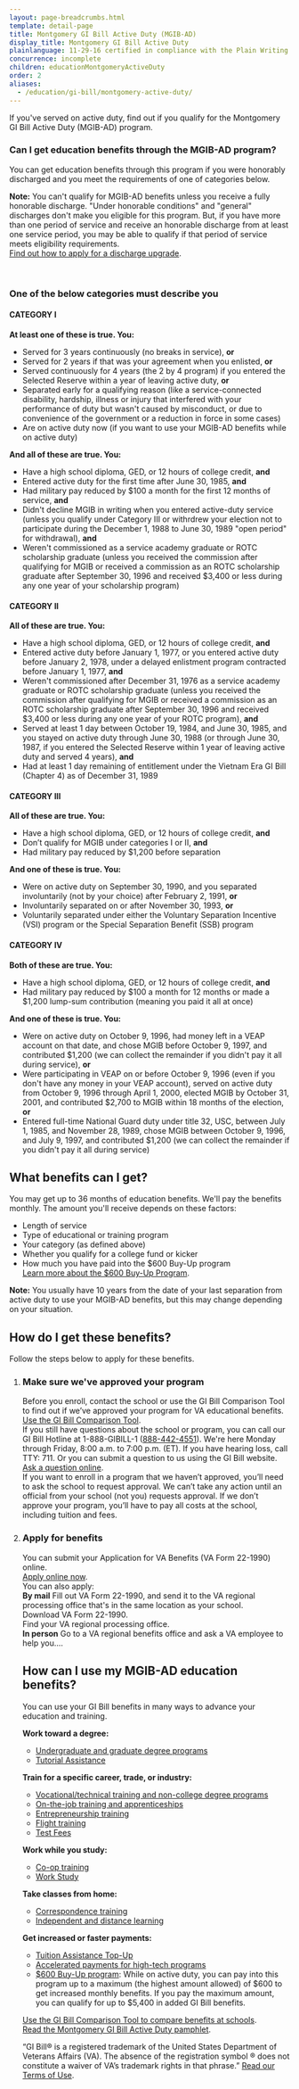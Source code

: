 ```yaml
---
layout: page-breadcrumbs.html
template: detail-page
title: Montgomery GI Bill Active Duty (MGIB-AD)
display_title: Montgomery GI Bill Active Duty
plainlanguage: 11-29-16 certified in compliance with the Plain Writing Act
concurrence: incomplete
children: educationMontgomeryActiveDuty
order: 2
aliases:
  - /education/gi-bill/montgomery-active-duty/
---
```


<div class="va-introtext">

If you've served on active duty, find out if you qualify for the Montgomery GI Bill Active Duty (MGIB-AD) program. 

</div>

<div class="feature" markdown="1">

### Can I get education benefits through the MGIB-AD program?

You can get education benefits through this program if you were honorably discharged and you meet the requirements of one of categories below.

**Note:** You can't qualify for MGIB-AD benefits unless you receive a fully honorable discharge. "Under honorable conditions" and "general" discharges don't make you eligible for this program. But, if you have more than one period of service and receive an honorable discharge from at least one service period, you may be able to qualify if that period of service meets eligibility requirements.<br>
[Find out how to apply for a discharge upgrade](/discharge-upgrade-instructions).

<br>

### One of the below categories must describe you

#### CATEGORY I

**At least one of these is true. You:**
- Served for 3 years continuously (no breaks in service), **or**
- Served for 2 years if that was your agreement when you enlisted, **or**
- Served continuously for 4 years (the 2 by 4 program) if you entered the Selected Reserve within a year of leaving active duty, **or**
- Separated early for a qualifying reason (like a service-connected disability, hardship, illness or injury that interfered with your performance of duty but wasn't caused by misconduct, or due to convenience of the government or a reduction in force in some cases)
- Are on active duty now (if you want to use your MGIB-AD benefits while on active duty)

**And all of these are true. You:**

-	Have a high school diploma, GED, or 12 hours of college credit, **and**
- Entered active duty for the first time after June 30, 1985, **and**
- Had military pay reduced by $100 a month for the first 12 months of service, **and**
- Didn't decline MGIB in writing when you entered active-duty service (unless you qualify under Category III or withrdrew your election not to participate during the December 1, 1988 to June 30, 1989 "open period" for withdrawal), **and**
- Weren't commissioned as a service academy graduate or ROTC scholarship graduate (unless you received the commission after qualifying for MGIB or received a commission as an ROTC scholarship graduate after September 30, 1996 and received $3,400 or less during any one year of your scholarship program)

#### CATEGORY II

**All of these are true. You:**

-	Have a high school diploma, GED, or 12 hours of college credit, **and**
- Entered active duty before January 1, 1977, or you entered active duty before January 2, 1978, under a delayed enlistment program contracted before January 1, 1977, **and**
- Weren't commissioned after December 31, 1976 as a service academy graduate or ROTC scholarship graduate (unless you received the commission after qualifying for MGIB or received a commission as an ROTC scholarship graduate after September 30, 1996 and received $3,400 or less during any one year of your ROTC program), **and**
- Served at least 1 day between October 19, 1984, and June 30, 1985, and you stayed on active duty through June 30, 1988 (or through June 30, 1987, if you entered the Selected Reserve within 1 year of leaving active duty and served 4 years), **and**
- Had at least 1 day remaining of entitlement under the Vietnam Era GI Bill (Chapter 4) as of December 31, 1989

#### CATEGORY III

**All of these are true. You:**

-	Have a high school diploma, GED, or 12 hours of college credit, **and**
- Don’t qualify for MGIB under categories I or II, **and**
- Had military pay reduced by $1,200 before separation

**And one of these is true. You:**

- Were on active duty on September 30, 1990, and you separated involuntarily (not by your choice) after February 2, 1991, **or**
- Involuntarily separated on or after November 30, 1993, **or**
- Voluntarily separated under either the Voluntary Separation Incentive (VSI) program or the Special Separation Benefit (SSB) program

#### CATEGORY IV

**Both of these are true. You:**

-	Have a high school diploma, GED, or 12 hours of college credit, **and**
- Had military pay reduced by $100 a month for 12 months or made a $1,200 lump-sum contribution (meaning you paid it all at once)

**And one of these is true. You:**

- Were on active duty on October 9, 1996, had money left in a VEAP account on that date, and chose MGIB before October 9, 1997, and contributed $1,200 (we can collect the remainder if you didn't pay it all during service), **or**
- Were participating in VEAP on or before October 9, 1996 (even if you don't have any money in your VEAP account), served on active duty from October 9, 1996 through April 1, 2000, elected MGIB by October 31, 2001, and contributed $2,700 to MGIB within 18 months of the election, **or**
- Entered full-time National Guard duty under title 32, USC, between July 1, 1985, and November 28, 1989, chose MGIB between October 9, 1996, and July 9, 1997, and contributed $1,200 (we can collect the remainder if you didn't pay it all during service)

</div>

## What benefits can I get?

You may get up to 36 months of education benefits. We'll pay the benefits monthly. The amount you'll receive depends on these factors:

- Length of service
- Type of educational or training program
- Your category (as defined above)
- Whether you qualify for a college fund or kicker
- How much you have paid into the $600 Buy-Up program <br>
[Learn more about the $600 Buy-Up Program](/education/about-gi-bill-benefits/montgomery-active-duty/buy-up/).

**Note:** You usually have 10 years from the date of your last separation from active duty to use your MGIB-AD benefits, but this may change depending on your situation.

## How do I get these benefits?

Follow the steps below to apply for these benefits.

<ol class="process">
  <li class="process-step list-one">
    <h3>Make sure we've approved your program</h3>
    Before you enroll, contact the school or use the GI Bill Comparison Tool to find out if we’ve approved your program for VA educational benefits. <br>
    <a href="/gi-bill-comparison-tool">Use the GI Bill Comparison Tool</a>. <br>
    If you still have questions about the school or program, you can call our GI Bill Hotline at 1-888-GIBILL-1 (<a href="tel+18884424551">888-442-4551</a>). We're here Monday through Friday, 8:00 a.m. to 7:00 p.m. (ET). If you have hearing loss, call TTY: 711. Or you can submit a question to us using the GI Bill website. <br>
    <a href="https://gibill.custhelp.va.gov/app/home?_ga=2.257417291.1166866982.1543770803-1173244138.1525894550">Ask a question online</a>.<br> 
    If you want to enroll in a program that we haven’t approved, you’ll need to ask the school to request approval. We can’t take any action until an official from your school (not you) requests approval. If we don’t approve your program, you’ll have to pay all costs at the school, including tuition and fees.
  </li>
  <li class="process-step list-two">
    <h3>Apply for benefits</h3>
    You can submit your Application for VA Benefits (VA Form 22-1990) online. <br>
    <a href="/education/apply-for-education-benefits/application/1990/">Apply online now</a>. <br>
    You can also apply: <br>
    <b>By mail</b>
    Fill out VA Form 22-1990, and send it to the VA regional processing office that's in the same location as your school.<br>
    Download VA Form 22-1990. <br>
    Find your VA regional processing office.<br>
    <b>In person</b>
    Go to a VA regional benefits office and ask a VA employee to help you.... 
    


## How can I use my MGIB-AD education benefits?

You can use your GI Bill benefits in many ways to advance your education and training.

**Work toward a degree:**

- [Undergraduate and graduate degree programs](/education/about-gi-bill-benefits/how-to-use-benefits/undergraduate-graduate-programs/)
- [Tutorial Assistance](/education/about-gi-bill-benefits/how-to-use-benefits/tutor-assistance/)

**Train for a specific career, trade, or industry:**

- [Vocational/technical training and non-college degree programs](/education/about-gi-bill-benefits/how-to-use-benefits/non-college-degree-programs/)
- [On-the-job training and apprenticeships](/education/about-gi-bill-benefits/how-to-use-benefits/on-the-job-training-apprenticeships/)
- [Entrepreneurship training](/education/about-gi-bill-benefits/how-to-use-benefits/entrepreneurship-training/)
- [Flight training](/education/about-gi-bill-benefits/how-to-use-benefits/flight-training/)
- [Test Fees](/education/about-gi-bill-benefits/how-to-use-benefits/test-fees/)

**Work while you study:**

- [Co-op training](/education/about-gi-bill-benefits/how-to-use-benefits/co-op-training/)
- [Work Study](/education/about-gi-bill-benefits/how-to-use-benefits/work-study/)

**Take classes from home:**

- [Correspondence training](/education/about-gi-bill-benefits/how-to-use-benefits/correspondence-training/)
- [Independent and distance learning](/education/about-gi-bill-benefits/how-to-use-benefits/online-distance-learning/)

**Get increased or faster payments:**

- [Tuition Assistance Top-Up](/education/about-gi-bill-benefits/how-to-use-benefits/tuition-assistance-top-up/)
- [Accelerated payments for high-tech programs](/education/about-gi-bill-benefits/how-to-use-benefits/high-tech-programs/)
- [$600 Buy-Up program](/education/about-gi-bill-benefits/montgomery-active-duty/buy-up/): While on active duty, you can pay into this program up to a maximum (the highest amount allowed) of $600 to get increased monthly benefits. If you pay the maximum amount, you can qualify for up to $5,400 in added GI Bill benefits.

[Use the GI Bill Comparison Tool to compare benefits at schools](/gi-bill-comparison-tool). <br>
[Read the Montgomery GI Bill Active Duty pamphlet](https://www.benefits.va.gov/gibill/docs/pamphlets/ch30_pamphlet.pdf).

“GI Bill&reg; is a registered trademark of the United States Department of Veterans Affairs (VA). The absence of the registration symbol &reg; does not constitute a waiver of VA’s trademark rights in that phrase.” [Read our Terms of Use](https://www.benefits.va.gov/GIBILL/Trademark_Terms_of_Use.asp).

